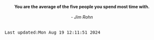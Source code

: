 
<div align="center"><b><span>You are the average of the five people you spend most time with.</span></b><br><br><i> - Jim Rohn</i></div>
<br><br><kbd>Last updated:Mon Aug 19 12:11:51 2024</kbd>